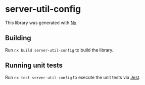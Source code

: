 # server-util-config

This library was generated with [Nx](https://nx.dev).

## Building

Run `nx build server-util-config` to build the library.

## Running unit tests

Run `nx test server-util-config` to execute the unit tests via [Jest](https://jestjs.io).
